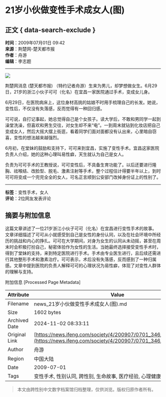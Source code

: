 # 21岁小伙做变性手术成女人(图)

## 正文 { data-search-exclude }


**时间**：2009年07月01日 09:42  
**来源**：荆楚网-楚天都市报  
**作者**：舟游  
**编辑**：李志题  

---

![](http://img.ifeng.com/hres/200907/01/09/a8fb54b417ca3aa9e50bfd1883048784.jpg)

荆楚网消息 (楚天都市报) （特约记者舟游）生来为男儿，却梦想做女生。6月29日，21岁的浙江小伙子可可（化名）在宜昌一家医院通过手术，变成女儿身。

6月29日，在医院病床上，这位身材高挑的姑娘不时用手梳理自己的长发。她说，变性后，不仅没有失落感，反而觉得有一种回归感。

可可说，自打记事起，她总觉得自己是个女孩子。读大学后，不敢和男同学一起到澡堂洗澡，但喜欢和男生交往，对女生却不来“电”。一到周末就钻到化妆店把自己变成女人，然后大摇大摆上街逛，看着同学们面对面都没有认出来，心里暗自窃喜，变性的想法越来越强烈。

6月初，在堂妹的鼓励和支持下，可可来到宜昌，实施了变性手术。宜昌这家医院负责人介绍，她的这种心理叫易性癖，天生就认为自己是女人。

负责为可可手术的王教授说，可可变性后，不具备生育功能了。以后还要进行隆胸、祛喉结、改脸型、脱毛、激素注射等手术，整个过程估计得要半年以上，到时可可将变成一个完完全全的女人，可名正言顺到公安部门改掉身份证上的性别了。

---  

**标签**：变性手术，女人  
**评论**：2位网友发表评论  

## 摘要与附加信息

<!-- tcd_abstract -->
这篇文章讲述了一位21岁浙江小伙子可可（化名）在宜昌进行变性手术的故事。文章详细描述了可可从小就感受到自己是女性的身份认同，以及在社会环境中所经历的挑战和内心的挣扎。可可在大学期间，对身为女生的认同从未动摇，甚至在周末时会积极打扮自己，秘密体验作为女性的生活。当她最终选择接受变性手术时，得到了堂妹的支持，来到特定医院进行手术。手术由专业医生进行，且后续还需进行其他整形手术和激素治疗。可可表示，术后没有失落感，反而感到了一种归属感。文章中提到医院的负责人解释可可的心理状况为易性癖，体现了对变性人群体的理解与支持。
<!-- tcd_abstract_end -->

附加信息 [Processed Page Metadata]

| Attribute       | Value                                  |
|-----------------|----------------------------------------|
| Filename        | news_21岁小伙做变性手术成女人(图).md                             |
| Size            | 1602 bytes                           |
| Archived Date   | 2024-11-02 08:33:11                             |
| Original Link   | [https://news.ifeng.com/society/4/200907/0701_346_1228071.shtml](https://news.ifeng.com/society/4/200907/0701_346_1228071.shtml)                       |
| Author          | 舟游                               |
| Region          | 中国大陆                               |
| Date            | 2009-07-01                                 |
| Tags            | 变性手术, 性别认同, 跨性别, 生命故事, 医疗经验, 心理健康                                 |
>
> 本文由跨性别中文数字档案馆归档整理，仅供浏览。版权归原作者所有。
>